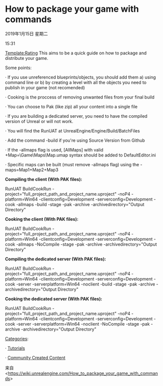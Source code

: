 ﻿# How to package your game with commands

2019年1月15日 星期二

15:31

 

[Template:Rating](https://wiki.unrealengine.com/index.php?title=Template:Rating&action=edit&redlink=1) This aims to be a quick guide on how to package and distribute your game.

Some points:

·         If you use unreferenced blueprints/objects, you should add them a) using command line or b) by creating a level with all the objects you need to publish in your game (not recomended)

·         Cooking is the proccess of removing unwanted files from your final build

·         You can choose to Pak (like zip) all your content into a single file

·         If you are building a dedicated server, you need to have the compiled version of Unreal or will not work.

·         You will find the RunUAT at UnrealEngine/Engine/Build/BatchFiles

·         Add the command -build if you're using Source Version from Github

·         If the -allmaps flag is used, [AllMaps] with valid +Map=\Game\Maps\Map.umap syntax should be added to DefaultEditor.ini

·         Specific maps can be built (must remove -allmaps flag) using the -maps=Map1+Map2+Map3

**Compiling the client (With PAK files):**

RunUAT BuildCookRun -project="full_project_path_and_project_name.uproject" -noP4 -platform=Win64 -clientconfig=Development -serverconfig=Development -cook -allmaps -build -stage -pak -archive -archivedirectory="Output Directory"

**Cooking the client (With PAK files):**

RunUAT BuildCookRun -project="full_project_path_and_project_name.uproject" -noP4 -platform=Win64 -clientconfig=Development -serverconfig=Development -cook -allmaps -NoCompile -stage -pak -archive -archivedirectory="Output Directory"

**Compiling the dedicated server (With PAK files):**

RunUAT BuildCookRun -project="full_project_path_and_project_name.uproject" -noP4 -platform=Win64 -clientconfig=Development -serverconfig=Development -cook -server -serverplatform=Win64 -noclient -build -stage -pak -archive -archivedirectory="Output Directory"

**Cooking the dedicated server (With PAK files):**

RunUAT BuildCookRun -project="full_project_path_and_project_name.uproject" -noP4 -platform=Win64 -clientconfig=Development -serverconfig=Development -cook -server -serverplatform=Win64 -noclient -NoCompile -stage -pak -archive -archivedirectory="Output Directory"

[Categories](https://wiki.unrealengine.com/index.php?title=Special:Categories): 

·         [Tutorials](https://wiki.unrealengine.com/index.php?title=Category:Tutorials&action=edit&redlink=1)

·         [Community Created Content](https://wiki.unrealengine.com/index.php?title=Category:Community_Created_Content)

 

来自 <<https://wiki.unrealengine.com/How_to_package_your_game_with_commands>> 

 
